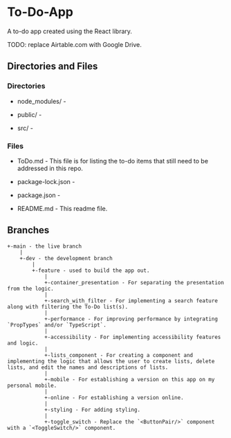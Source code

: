 # To-Do-App

A to-do app created using the React library.

TODO: replace Airtable.com with Google Drive.

## Directories and Files

### Directories

- node_modules/ -

- public/ -

- src/ -

### Files

- ToDo.md - This file is for listing the to-do items that still need to be addressed in this repo.

- package-lock.json -

- package.json -

- README.md - This readme file.

## Branches

```
+-main - the live branch
    |
    +-dev - the development branch
        |
        +-feature - used to build the app out.
            |
            +-container_presentation - For separating the presentation from the logic.
            |
            +-search_with_filter - For implementing a search feature along with filtering the To-Do list(s).
            |
            +-performance - For improving performance by integrating `PropTypes` and/or `TypeScript`.
            |
            +-accessibility - For implementing accessibility features and logic.
            |
            +-lists_component - For creating a component and implementing the logic that allows the user to create lists, delete lists, and edit the names and descriptions of lists.
            |
            +-mobile - For establishing a version on this app on my personal mobile.
            |
            +-online - For establishing a version online.
            |
            +-styling - For adding styling.
            |
            +-toggle_switch - Replace the `<ButtonPair/>` component with a `<ToggleSwitch/>` component.
```
